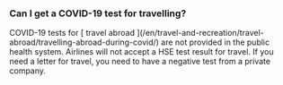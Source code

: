 ###  Can I get a COVID-19 test for travelling?

COVID-19 tests for [ travel abroad ](/en/travel-and-recreation/travel-
abroad/travelling-abroad-during-covid/) are not provided in the public health
system. Airlines will not accept a HSE test result for travel. If you need a
letter for travel, you need to have a negative test from a private company.
